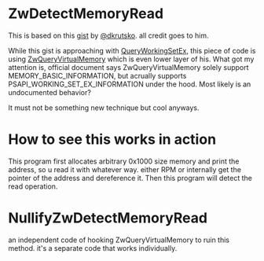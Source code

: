 # ZwDetectMemoryRead

This is based on this [gist](https://gist.github.com/dkrutsko/d6118638b0ef711b30bfcfe5b083d067) by [@dkrutsko](https://github.com/dkrutsko). all credit goes to him.

While this gist is approaching with [QueryWorkingSetEx](https://learn.microsoft.com/en-us/windows/win32/api/psapi/nf-psapi-queryworkingsetex), 
this piece of code is using [ZwQueryVirtualMemory](https://learn.microsoft.com/en-us/windows-hardware/drivers/ddi/ntifs/nf-ntifs-zwqueryvirtualmemory) which is even lower layer of his.
What got my attention is, official document says ZwQueryVirtualMemory solely support MEMORY_BASIC_INFORMATION, but acrually supports PSAPI_WORKING_SET_EX_INFORMATION under the hood. Most likely is an undocumented behavior?

It must not be something new technique but cool anyways.

# How to see this works in action

This program first allocates arbitrary 0x1000 size memory and print the address, so u read it with whatever way. either RPM or internally get the pointer of the address and dereference it. Then this program will detect the read operation.

# NullifyZwDetectMemoryRead

an independent code of hooking ZwQueryVirtualMemory to ruin this method. it's a separate code that works individually.
